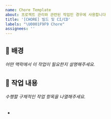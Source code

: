 ```yaml
---
name: Chore Template
about: 프로젝트 관리와 관련된 작업인 경우에 사용합니다
title: '[CHORE] 빌드 및 CI/CD'
labels: "\U0001F9F9 Chore"
assignees: ''
---
```


## 📌 배경

###### 어떤 맥락에서 이 작업이 필요한지 설명해주세요.

## 📝 작업 내용

###### 수행할 구체적인 작업 항목을 나열해주세요.

-
